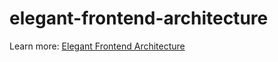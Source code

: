 # elegant-frontend-architecture

Learn more: [Elegant Frontend Architecture](https://michalzalecki.com/elegant-frontend-architecture/)
